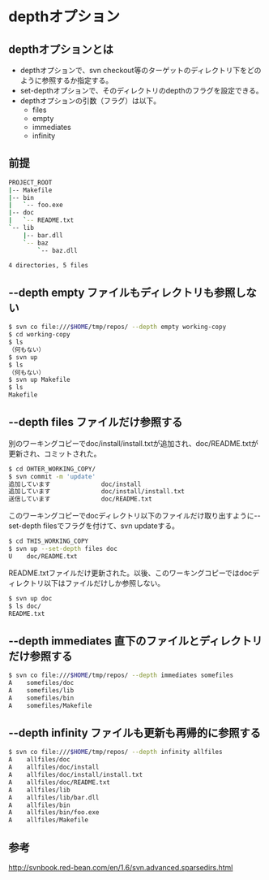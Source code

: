 ﻿# depthオプション

## depthオプションとは

- depthオプションで、svn checkout等のターゲットのディレクトリ下をどのように参照するか指定する。
- set-depthオプションで、そのディレクトリのdepthのフラグを設定できる。
- depthオプションの引数（フラグ）は以下。
  - files
  - empty
  - immediates
  - infinity

## 前提

```bash
PROJECT_ROOT
|-- Makefile
|-- bin
|   `-- foo.exe
|-- doc
|   `-- README.txt
`-- lib
    |-- bar.dll
    `-- baz
        `-- baz.dll

4 directories, 5 files
```

## --depth empty ファイルもディレクトリも参照しない

```bash
$ svn co file:///$HOME/tmp/repos/ --depth empty working-copy
$ cd working-copy
$ ls
（何もない）
$ svn up
$ ls
（何もない）
$ svn up Makefile
$ ls
Makefile
```


## --depth files ファイルだけ参照する
別のワーキングコピーでdoc/install/install.txtが追加され、doc/README.txtが更新され、コミットされた。

```bash
$ cd OHTER_WORKING_COPY/
$ svn commit -m 'update'
追加しています              doc/install
追加しています              doc/install/install.txt
送信しています              doc/README.txt
```

このワーキングコピーでdocディレクトリ以下のファイルだけ取り出すように--set-depth filesでフラグを付けて、svn updateする。

```bash
$ cd THIS_WORKING_COPY
$ svn up --set-depth files doc
U    doc/README.txt
```

README.txtファイルだけ更新された。以後、このワーキングコピーではdocディレクトリ以下はファイルだけしか参照しない。

```bash
$ svn up doc
$ ls doc/
README.txt
```

## --depth immediates 直下のファイルとディレクトリだけ参照する

```bash
$ svn co file:///$HOME/tmp/repos/ --depth immediates somefiles
A    somefiles/doc
A    somefiles/lib
A    somefiles/bin
A    somefiles/Makefile
```

## --depth infinity ファイルも更新も再帰的に参照する

```bash
$ svn co file:///$HOME/tmp/repos/ --depth infinity allfiles
A    allfiles/doc
A    allfiles/doc/install
A    allfiles/doc/install/install.txt
A    allfiles/doc/README.txt
A    allfiles/lib
A    allfiles/lib/bar.dll
A    allfiles/bin
A    allfiles/bin/foo.exe
A    allfiles/Makefile
```

## 参考
http://svnbook.red-bean.com/en/1.6/svn.advanced.sparsedirs.html
